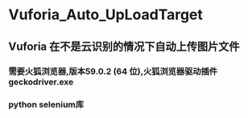 # Vuforia_Auto_UpLoadTarget
## Vuforia 在不是云识别的情况下自动上传图片文件
### 需要火狐浏览器,版本59.0.2 (64 位),火狐浏览器驱动插件geckodriver.exe
### python selenium库


